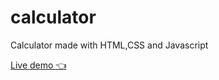 # calculator

Calculator made with HTML,CSS and Javascript

[Live demo 👈](https://rajat4984.github.io/calculator/)
